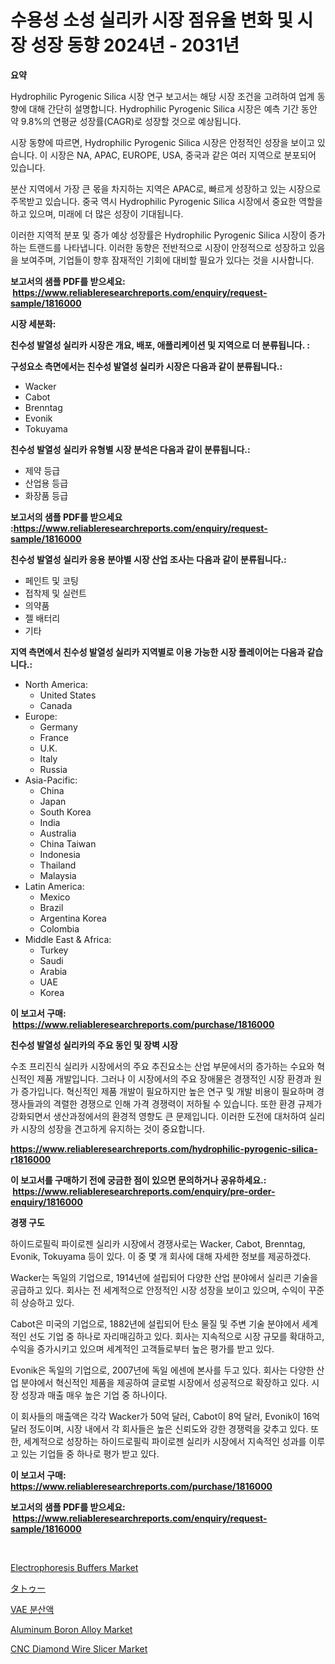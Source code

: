 <p><h1>수용성 소성 실리카 시장 점유율 변화 및 시장 성장 동향 2024년 - 2031년</h1></p><p><strong>요약</strong></p>
<p><p>Hydrophilic Pyrogenic Silica 시장 연구 보고서는 해당 시장 조건을 고려하여 업계 동향에 대해 간단히 설명합니다. Hydrophilic Pyrogenic Silica 시장은 예측 기간 동안 약 9.8%의 연평균 성장률(CAGR)로 성장할 것으로 예상됩니다.</p><p>시장 동향에 따르면, Hydrophilic Pyrogenic Silica 시장은 안정적인 성장을 보이고 있습니다. 이 시장은 NA, APAC, EUROPE, USA, 중국과 같은 여러 지역으로 분포되어 있습니다.</p><p>분산 지역에서 가장 큰 몫을 차지하는 지역은 APAC로, 빠르게 성장하고 있는 시장으로 주목받고 있습니다. 중국 역시 Hydrophilic Pyrogenic Silica 시장에서 중요한 역할을 하고 있으며, 미래에 더 많은 성장이 기대됩니다.</p><p>이러한 지역적 분포 및 증가 예상 성장률은 Hydrophilic Pyrogenic Silica 시장이 증가하는 트랜드를 나타냅니다. 이러한 동향은 전반적으로 시장이 안정적으로 성장하고 있음을 보여주며, 기업들이 향후 잠재적인 기회에 대비할 필요가 있다는 것을 시사합니다.</p></p>
<p><strong>보고서의 샘플 PDF를 받으세요: &nbsp;<a href="https://www.reliableresearchreports.com/enquiry/request-sample/1816000">https://www.reliableresearchreports.com/enquiry/request-sample/1816000</a></strong></p>
<p><strong>시장 세분화:</strong></p>
<p><strong> 친수성 발열성 실리카 시장은 개요, 배포, 애플리케이션 및 지역으로 더 분류됩니다. :</strong></p>
<p><strong>구성요소 측면에서는 친수성 발열성 실리카 시장은 다음과 같이 분류됩니다.:</strong></p>
<p><ul><li>Wacker</li><li>Cabot</li><li>Brenntag</li><li>Evonik</li><li>Tokuyama</li></ul></p>
<p><strong> 친수성 발열성 실리카 유형별 시장 분석은 다음과 같이 분류됩니다.:</strong></p>
<p><ul><li>제약 등급</li><li>산업용 등급</li><li>화장품 등급</li></ul></p>
<p><strong>보고서의 샘플 PDF를 받으세요 :<a href="https://www.reliableresearchreports.com/enquiry/request-sample/1816000">https://www.reliableresearchreports.com/enquiry/request-sample/1816000</a></strong></p>
<p><strong> 친수성 발열성 실리카 응용 분야별 시장 산업 조사는 다음과 같이 분류됩니다.:</strong></p>
<p><ul><li>페인트 및 코팅</li><li>접착제 및 실런트</li><li>의약품</li><li>젤 배터리</li><li>기타</li></ul></p>
<p><strong>지역 측면에서 친수성 발열성 실리카 지역별로 이용 가능한 시장 플레이어는 다음과 같습니다.:</strong></p>
<p><ul>
    <li>
        North America:
        <ul>
            <li>United States</li>
            <li>Canada</li>
        </ul>
    </li>
    <li>
        Europe:
        <ul>
            <li>Germany</li>
            <li>France</li>
            <li>U.K.</li>
            <li>Italy</li>
            <li>Russia</li>
        </ul>
    </li>
    <li>
        Asia-Pacific:
        <ul>
            <li>China</li>
            <li>Japan</li>
            <li>South Korea</li>
            <li>India</li>
            <li>Australia</li>
            <li>China Taiwan</li>
            <li>Indonesia</li>
            <li>Thailand</li>
            <li>Malaysia</li>
        </ul>
    </li>
    <li>
        Latin America:
        <ul>
            <li>Mexico</li>
            <li>Brazil</li>
            <li>Argentina Korea</li>
            <li>Colombia</li>
        </ul>
    </li>
    <li>
        Middle East & Africa:
        <ul>
            <li>Turkey</li>
            <li>Saudi</li>
            <li>Arabia</li>
            <li>UAE</li>
            <li>Korea</li>
        </ul>
    </li>
    </ul></p>
<p><strong>이 보고서 구매: &nbsp;<a href="https://www.reliableresearchreports.com/purchase/1816000">https://www.reliableresearchreports.com/purchase/1816000</a></strong></p>
<p><strong>친수성 발열성 실리카의 주요 동인 및 장벽 시장</strong></p>
<p><p>수조 프리진식 실리카 시장에서의 주요 추진요소는 산업 부문에서의 증가하는 수요와 혁신적인 제품 개발입니다. 그러나 이 시장에서의 주요 장애물은 경쟁적인 시장 환경과 원가 증가입니다. 혁신적인 제품 개발이 필요하지만 높은 연구 및 개발 비용이 필요하며 경쟁사들과의 격렬한 경쟁으로 인해 가격 경쟁력이 저하될 수 있습니다. 또한 환경 규제가 강화되면서 생산과정에서의 환경적 영향도 큰 문제입니다. 이러한 도전에 대처하여 실리카 시장의 성장을 견고하게 유지하는 것이 중요합니다.</p></p>
<p><strong><a href="https://www.reliableresearchreports.com/hydrophilic-pyrogenic-silica-r1816000">https://www.reliableresearchreports.com/hydrophilic-pyrogenic-silica-r1816000</a></strong></p>
<p><strong>이 보고서를 구매하기 전에 궁금한 점이 있으면 문의하거나 공유하세요.: &nbsp;<a href="https://www.reliableresearchreports.com/enquiry/pre-order-enquiry/1816000">https://www.reliableresearchreports.com/enquiry/pre-order-enquiry/1816000</a></strong></p>
<p><strong>경쟁 구도</strong></p>
<p><p>하이드로필릭 파이로젠 실리카 시장에서 경쟁사로는 Wacker, Cabot, Brenntag, Evonik, Tokuyama 등이 있다. 이 중 몇 개 회사에 대해 자세한 정보를 제공하겠다.</p><p>Wacker는 독일의 기업으로, 1914년에 설립되어 다양한 산업 분야에서 실리콘 기술을 공급하고 있다. 회사는 전 세계적으로 안정적인 시장 성장을 보이고 있으며, 수익이 꾸준히 상승하고 있다.</p><p>Cabot은 미국의 기업으로, 1882년에 설립되어 탄소 물질 및 주변 기술 분야에서 세계적인 선도 기업 중 하나로 자리매김하고 있다. 회사는 지속적으로 시장 규모를 확대하고, 수익을 증가시키고 있으며 세계적인 고객들로부터 높은 평가를 받고 있다.</p><p>Evonik은 독일의 기업으로, 2007년에 독일 에센에 본사를 두고 있다. 회사는 다양한 산업 분야에서 혁신적인 제품을 제공하여 글로벌 시장에서 성공적으로 확장하고 있다. 시장 성장과 매출 매우 높은 기업 중 하나이다.</p><p>이 회사들의 매출액은 각각 Wacker가 50억 달러, Cabot이 8억 달러, Evonik이 16억 달러 정도이며, 시장 내에서 각 회사들은 높은 신뢰도와 강한 경쟁력을 갖추고 있다. 또한, 세계적으로 성장하는 하이드로필릭 파이로젠 실리카 시장에서 지속적인 성과를 이루고 있는 기업들 중 하나로 평가 받고 있다.</p></p>
<p><strong>이 보고서 구매: &nbsp; <a href="https://www.reliableresearchreports.com/purchase/1816000">https://www.reliableresearchreports.com/purchase/1816000</a></strong></p>
<p><strong>보고서의 샘플 PDF를 받으세요: &nbsp;<a href="https://www.reliableresearchreports.com/enquiry/request-sample/1816000">https://www.reliableresearchreports.com/enquiry/request-sample/1816000</a></strong><strong></strong></p>
<p>&nbsp;</p>
<p><p><a href="https://issuu.com/reportprime-2/docs/electrophoresis-buffers-market-size-2030.pptx">Electrophoresis Buffers Market</a></p><p><a href="https://medium.com/@reyeshowell655/%E3%82%BF%E3%83%88%E3%82%A5%E3%83%BC%E3%83%9E%E3%83%BC%E3%82%B1%E3%83%83%E3%83%88%E3%81%AE%E8%A6%8F%E6%A8%A1-%E5%B8%82%E5%A0%B4%E3%81%AE%E5%B1%95%E6%9C%9B%E3%81%A8%E5%B8%82%E5%A0%B4%E4%BA%88%E6%B8%AC-2024%E5%B9%B4%E3%81%8B%E3%82%892031%E5%B9%B4-40e40a4c8e0c">タトゥー</a></p><p><a href="https://github.com/rcabello548/Market-Research-Report-List-1/blob/main/938576238876.md">VAE 분산액</a></p><p><a href="https://issuu.com/reportprime-2/docs/aluminum-boron-alloy-market-size-2030.pptx">Aluminum Boron Alloy Market</a></p><p><a href="https://github.com/luckyshygirl/Market-Research-Report-List-4/blob/main/cnc-diamond-wire-slicer-market.md">CNC Diamond Wire Slicer Market</a></p></p>